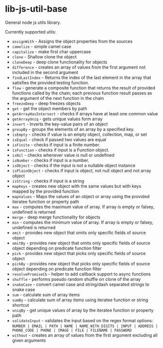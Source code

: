 # lib-js-util-base

General node js utils library.

Currently supported utils:
- `assignWith` - Assigns the object properties from the sources
- `camelize` - simple camel case
- `capitalize` - make first char uppercase
- `clone` - Shallow clone the object
- `cloneDeep` - deep clone functionality for objects
- `difference` - creates an array of values from the first argument not included in the second argument
- `findLastIndex` - Returns the index of the last element in the array that satisfies the provided testing function.
- `flow` - generate a composite function that returns the result of provided functions called by the chain; each previous function result passes as the argument of the next function in the chain
- `freezeDeep` - deep freezes objects
- `get` - get the object members by path
- `getArrayHasIntersect` - checks if arrays have at least one common value
- `getArrayUniq` - gets unique values form array
- `invert` - Inverts the key-value pairs of an object
- `groupBy` - groups the elements of an array by a specified key.
- `isEmpty` - checks if value is an empty object, collection, map, or set
- `isEqual` - check if passed two values are equal
- `isFinite` - checks if input is a finite number.
- `isFunction` - checks if input is a Function object.
- `isNil` - checks whenever value is null or undefined
- `isNumber` - checks if input is a number.
- `isObject` - checks if the input is not a nullable object instance
- `isPlainObject` - checks if input is object, not null object and not array object
- `isString` - checks if input is a string
- `mapKeys` - creates new object with the same values but with keys mapped by the provided function
- `mapValues` - Maps the values of an object or array using the provided iteratee function or property path
- `max` - computes the maximum value of array. If array is empty or falsey, undefined is returned
- `merge` - deep merge functionality for objects
- `min` - computes the minimum value of array. If array is empty or falsey, undefined is returned
- `omit` - provides new object that omits only specific fields of source object
- `omitBy` -  provides new object that omits only specific fields of source object depending on predicate function filter
- `pick` - provides new object that picks only specific fields of source object
- `pickBy` -  provides new object that picks only specific fields of source object depending on predicate function filter
- `resolvePromiseCb` -  helper to add callback support to async functions
- `shuffle` - performs pseudo random shuffle on clone of the array
- `snakeCase` - convert camel case and string/dash separated strings to snake case
- `sum` - calculate sum of array items
- `sumBy` - calculate sum of array items using iteratee function or string shortcut
- `uniqBy` - get unique values of array by the iteratee function or property path
- `validateInput` - validates the input based on the regex format options: `NUMBER | EMAIL | PATH | NAME | NAME_WITH_DIGITS | INPUT | ADDRESS | PHONE_CODE | PHONE | IMAGE | FILE | FILENAME | PASSWORD`
- `without` - creates an array of values from the first argument excluding all given arguments
